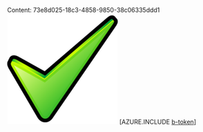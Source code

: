 Content: 73e8d025-18c3-4858-9850-38c06335ddd1![image](a7ee32fe-a3d1-40f9-8b15-230224c608a4.png)
[AZURE.INCLUDE [b-token](9688e902-976c-4941-8d1a-a741889d7f19.md)]
